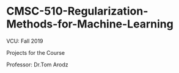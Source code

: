 # CMSC-510-Regularization-Methods-for-Machine-Learning

VCU: Fall 2019

Projects for the Course

Professor: Dr.Tom Arodz
